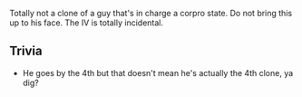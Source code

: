 Totally not a clone of a guy that's in charge a corpro state. Do not bring this up to his face. The IV is totally incidental. 

## Trivia

- He goes by the 4th but that doesn't mean he's actually the 4th clone, ya dig?
